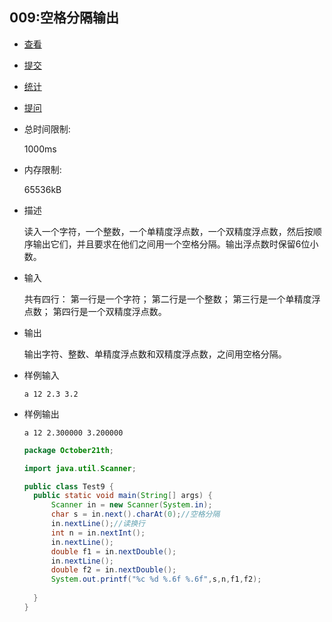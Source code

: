 ## 009:空格分隔输出

- [查看](http://cxsjsxmooc.openjudge.cn/2019t1fallall/009/)
- [提交](http://cxsjsxmooc.openjudge.cn/2019t1fallall/009/submit/)
- [统计](http://cxsjsxmooc.openjudge.cn/2019t1fallall/009/statistics/)
- [提问](http://cxsjsxmooc.openjudge.cn/2019t1fallall/clarify/009/)

- 总时间限制: 

  1000ms

- 内存限制: 

  65536kB

- 描述

  读入一个字符，一个整数，一个单精度浮点数，一个双精度浮点数，然后按顺序输出它们，并且要求在他们之间用一个空格分隔。输出浮点数时保留6位小数。 

- 输入

  共有四行： 第一行是一个字符； 第二行是一个整数； 第三行是一个单精度浮点数； 第四行是一个双精度浮点数。

- 输出

  输出字符、整数、单精度浮点数和双精度浮点数，之间用空格分隔。

- 样例输入

  `a 12 2.3 3.2`

- 样例输出

  `a 12 2.300000 3.200000`

  ```java
  package October21th;
  
  import java.util.Scanner;
  
  public class Test9 {
  	public static void main(String[] args) {
  		Scanner in = new Scanner(System.in);
  		char s = in.next().charAt(0);//空格分隔
  		in.nextLine();//读换行
  		int n = in.nextInt();
  		in.nextLine();
  		double f1 = in.nextDouble();
  		in.nextLine();
  		double f2 = in.nextDouble();
  		System.out.printf("%c %d %.6f %.6f",s,n,f1,f2);
  		
  	}
  }
  ```

  